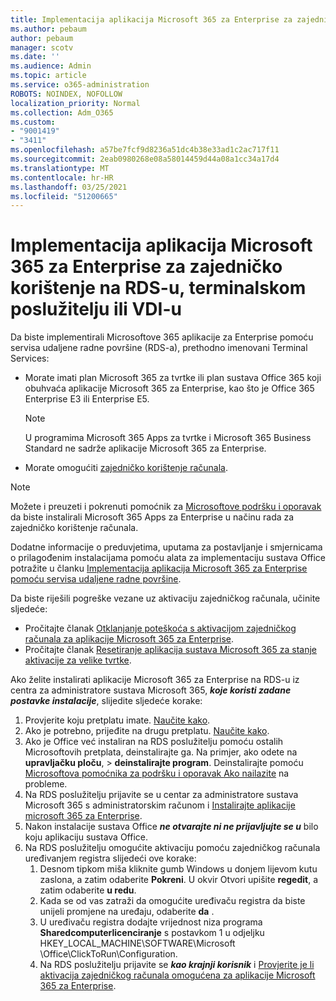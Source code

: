 ```yaml
---
title: Implementacija aplikacija Microsoft 365 za Enterprise za zajedničko korištenje na RDS-u, terminalskom poslužitelju ili VDI-u
ms.author: pebaum
author: pebaum
manager: scotv
ms.date: ''
ms.audience: Admin
ms.topic: article
ms.service: o365-administration
ROBOTS: NOINDEX, NOFOLLOW
localization_priority: Normal
ms.collection: Adm_O365
ms.custom:
- "9001419"
- "3411"
ms.openlocfilehash: a57be7fcf9d8236a51dc4b38e33ad1c2ac717f11
ms.sourcegitcommit: 2eab0980268e08a58014459d44a08a1cc34a17d4
ms.translationtype: MT
ms.contentlocale: hr-HR
ms.lasthandoff: 03/25/2021
ms.locfileid: "51200665"
---
```

# <a name="deploying-microsoft-365-apps-for-enterprise-for-shared-use-on-rds-terminal-server-or-vdi"></a>Implementacija aplikacija Microsoft 365 za Enterprise za zajedničko korištenje na RDS-u, terminalskom poslužitelju ili VDI-u

Da biste implementirali Microsoftove 365 aplikacije za Enterprise pomoću servisa udaljene radne površine (RDS-a), prethodno imenovani Terminal Services:

- Morate imati plan Microsoft 365 za tvrtke ili plan sustava Office 365 koji obuhvaća aplikacije Microsoft 365 za Enterprise, kao što je Office 365 Enterprise E3 ili Enterprise E5.
   > [!NOTE]
   > U programima Microsoft 365 Apps za tvrtke i Microsoft 365 Business Standard ne sadrže aplikacije Microsoft 365 za Enterprise.
- Morate omogućiti [zajedničko korištenje računala](https://docs.microsoft.com/DeployOffice/overview-shared-computer-activation).

> [!NOTE]
> Možete i preuzeti i pokrenuti pomoćnik za [Microsoftove podršku i oporavak](https://aka.ms/SaRA_OfficeSCA_M365Portal) da biste instalirali Microsoft 365 Apps za Enterprise u načinu rada za zajedničko korištenje računala.

Dodatne informacije o preduvjetima, uputama za postavljanje i smjernicama o prilagođenim instalacijama pomoću alata za implementaciju sustava Office potražite u članku [Implementacija aplikacija Microsoft 365 za Enterprise pomoću servisa udaljene radne površine](https://docs.microsoft.com/DeployOffice/deploy-microsoft-365-apps-remote-desktop-services).

Da biste riješili pogreške vezane uz aktivaciju zajedničkog računala, učinite sljedeće:

- Pročitajte članak [Otklanjanje poteškoća s aktivacijom zajedničkog računala za aplikacije Microsoft 365 za Enterprise](https://docs.microsoft.com/DeployOffice/troubleshoot-shared-computer-activation).
- Pročitajte članak [Resetiranje aplikacija sustava Microsoft 365 za stanje aktivacije za velike tvrtke](https://go.microsoft.com/fwlink/?linkid=2109218).

Ako želite instalirati aplikacije Microsoft 365 za Enterprise na RDS-u iz centra za administratore sustava Microsoft 365, ***koje koristi zadane postavke instalacije***, slijedite sljedeće korake:

1. Provjerite koju pretplatu imate. [Naučite kako](https://docs.microsoft.com/microsoft-365/admin/admin-overview/what-subscription-do-i-have).
2. Ako je potrebno, prijeđite na drugu pretplatu. [Naučite kako](https://docs.microsoft.com/microsoft-365/commerce/subscriptions/switch-to-a-different-plan).
3. Ako je Office već instaliran na RDS poslužitelju pomoću ostalih Microsoftovih pretplata, deinstalirajte ga. Na primjer, ako odete na **upravljačku ploču**,  >  **deinstalirajte program**. Deinstalirajte pomoću [Microsoftova pomoćnika za podršku i oporavak Ako nailazite](https://aka.ms/SARA-OfficeUninstall-Alchemy) na probleme.
4. Na RDS poslužitelju prijavite se u centar za administratore sustava Microsoft 365 s administratorskim računom i [Instalirajte aplikacije microsoft 365 za Enterprise](https://portal.office.com/OLS/MySoftware.aspx).
5. Nakon instalacije sustava Office ***ne otvarajte ni ne prijavljujte se u*** bilo koju aplikaciju sustava Office.
6. Na RDS poslužitelju omogućite aktivaciju pomoću zajedničkog računala uređivanjem registra slijedeći ove korake:
   1. Desnom tipkom miša kliknite gumb Windows u donjem lijevom kutu zaslona, a zatim odaberite **Pokreni**. U okvir Otvori upišite **regedit**, a zatim odaberite **u redu**.
   2. Kada se od vas zatraži da omogućite uređivaču registra da biste unijeli promjene na uređaju, odaberite **da** .
   3. U uređivaču registra dodajte vrijednost niza programa **Sharedcomputerlicenciranje** s postavkom 1 u odjeljku HKEY_LOCAL_MACHINE\SOFTWARE\Microsoft \Office\ClickToRun\Configuration.
   4. Na RDS poslužitelju prijavite se ***kao krajnji korisnik*** i [Provjerite je li aktivacija zajedničkog računala omogućena za aplikacije Microsoft 365 za Enterprise](https://docs.microsoft.com/DeployOffice/troubleshoot-shared-computer-activation#verify-that-activation-for-microsoft-365-apps-succeeded).
